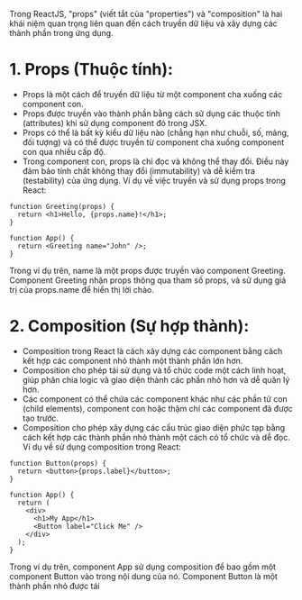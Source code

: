 Trong ReactJS, "props" (viết tắt của "properties") và "composition" là hai khái niệm quan trọng liên quan đến cách truyền dữ liệu và xây dựng các thành phần trong ứng dụng.

# 1. Props (Thuộc tính):
- Props là một cách để truyền dữ liệu từ một component cha xuống các component con.
- Props được truyền vào thành phần bằng cách sử dụng các thuộc tính (attributes) khi sử dụng component đó trong JSX.
- Props có thể là bất kỳ kiểu dữ liệu nào (chẳng hạn như chuỗi, số, mảng, đối tượng) và có thể được truyền từ component cha xuống component con qua nhiều cấp độ.
- Trong component con, props là chỉ đọc và không thể thay đổi. Điều này đảm bảo tính chất không thay đổi (immutability) và dễ kiểm tra (testability) của ứng dụng.
Ví dụ về việc truyền và sử dụng props trong React:
```
function Greeting(props) {
  return <h1>Hello, {props.name}!</h1>;
}

function App() {
  return <Greeting name="John" />;
}
```
Trong ví dụ trên, name là một props được truyền vào component Greeting. Component Greeting nhận props thông qua tham số props, và sử dụng giá trị của props.name để hiển thị lời chào.

# 2. Composition (Sự hợp thành):
- Composition trong React là cách xây dựng các component bằng cách kết hợp các component nhỏ thành một thành phần lớn hơn.
- Composition cho phép tái sử dụng và tổ chức code một cách linh hoạt, giúp phân chia logic và giao diện thành các phần nhỏ hơn và dễ quản lý hơn.
- Các component có thể chứa các component khác như các phần tử con (child elements), component con hoặc thậm chí các component đã được tạo trước.
- Composition cho phép xây dựng các cấu trúc giao diện phức tạp bằng cách kết hợp các thành phần nhỏ thành một cách có tổ chức và dễ đọc.
Ví dụ về sử dụng composition trong React:
```
function Button(props) {
  return <button>{props.label}</button>;
}

function App() {
  return (
    <div>
      <h1>My App</h1>
      <Button label="Click Me" />
    </div>
  );
}
```
Trong ví dụ trên, component App sử dụng composition để bao gồm một component Button vào trong nội dung của nó. Component Button là một thành phần nhỏ được tái





